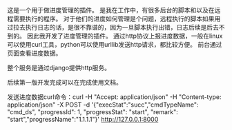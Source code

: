 这是一个用于做进度管理的插件。
是我在工作中，有很多后台的脚本和以及在远程需要执行的程序。
对于他们的进度如何管理是个问题，远程执行的脚本如果用过拉去执行日志的话，是很不靠谱的，因为一旦脚本执行出错，日志后续是后去不到的。
因此我开发了进度管理的插件。
通过http协议上报进度数据，一般在linux可以使用curl工具，python可以使用urllib发送http请求，都比较方便。
前台通过页面查看进度数据。

整个服务是通过django提供http服务。

后续第一版开发完成可以在完成使用文档。

发送进度数据curl命令：curl -H "Accept: application/json" -H "Content-type: application/json" -X POST -d '{"execStat":"succ","cmdTypeName": "cmd_ds", "progressId": 1, "progressStat": "start", "remark": "start","progressName":"1.1.1.1"}' http://127.0.0.1:8000
